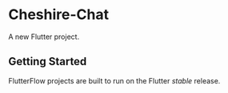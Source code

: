 # Cheshire-Chat

A new Flutter project.

## Getting Started

FlutterFlow projects are built to run on the Flutter _stable_ release.
